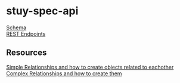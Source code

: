 # stuy-spec-api

<a href='https://docs.google.com/spreadsheets/d/181bJAbSEepuMjQyhE7dueGexzs7844WE2J2OrlgI3YY/edit#gid=0'>Schema</a>  
<a href='https://docs.google.com/spreadsheets/d/1yLMnI8QyKgLNptEgatTjg6nMBBcWMMC7mk4kzXO1exQ/edit#gid=0'>REST Endpoints</a>  

## Resources
<a href='http://flask-sqlalchemy.pocoo.org/2.2/quickstart/'>Simple Relationships and how to create objects related to eachother</a>  
<a href='http://flask-sqlalchemy.pocoo.org/2.1/models/'>Complex Relationships and how to create them</a>  
